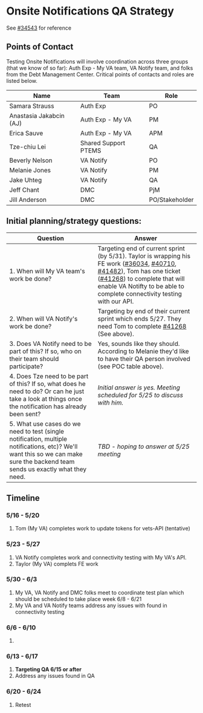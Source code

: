 # Onsite Notifications QA Strategy
See [#34543](https://github.com/department-of-veterans-affairs/va.gov-team/issues/34543) for reference

## Points of Contact
Testing Onsite Notifications will involve coordination across three groups (that we know of so far): Auth Exp - My VA team, VA Notify team, and folks from the Debt Management Center. Critical points of contacts and roles are listed below.

| Name | Team | Role |
|------|------|------|
| Samara Strauss| Auth Exp | PO |
| Anastasia Jakabcin (AJ)| Auth Exp - My VA | PM|
|Erica Sauve | Auth Exp - My VA | APM|
|Tze-chiu Lei | Shared Support PTEMS | QA |
| Beverly Nelson | VA Notify | PO |
| Melanie Jones | VA Notify | PM |
| Jake Uhteg | VA Notify | QA |
| Jeff Chant | DMC | PjM |
| Jill Anderson | DMC | PO/Stakeholder | 

## Initial planning/strategy questions:

| Question | Answer |
|------|-------|
|1. When will My VA team's work be done?| Targeting end of current sprint (by 5/31). Taylor is wrapping his FE work ([#36034](https://github.com/department-of-veterans-affairs/va.gov-team/issues/36034), [#40710](https://github.com/department-of-veterans-affairs/va.gov-team/issues/40710), [#41482](https://github.com/department-of-veterans-affairs/va.gov-team/issues/41482)), Tom has one ticket ([#41268](https://github.com/department-of-veterans-affairs/va.gov-team/issues/41268)) to complete that will enable VA Notifty to be able to complete connectivity testing with our API.|
|2. When will VA Notify's work be done?| Targeting by end of their current sprint which ends 5/27. They need Tom to complete [#41268](https://github.com/department-of-veterans-affairs/va.gov-team/issues/41268) (See above). |
|3. Does VA Notify need to be part of this? If so, who on their team should participate?| Yes, sounds like they should. According to Melanie they'd like to have their QA person involved (see POC table above). |
|4. Does Tze need to be part of this? If so, what does he need to do? Or can he just take a look at things once the notification has already been sent?| _Initial answer is yes. Meeting scheduled for 5/25 to discuss with him._ |
|5. What use cases do we need to test (single notification, multiple notifications, etc)? We'll want this so we can make sure the backend team sends us exactly what they need.| _TBD - hoping to answer at 5/25 meeting_ |

## Timeline

### 5/16 - 5/20
1. Tom (My VA) completes work to update tokens for vets-API (tentative)

### 5/23 - 5/27
1. VA Notify completes work and connectivity testing with My VA's API. 
2. Taylor (My VA) complets FE work 

### 5/30 - 6/3
1. My VA, VA Notify and DMC folks meet to coordinate test plan which should be scheduled to take place week 6/8 - 6/21
2. My VA and VA Notify teams address any issues with found in connectivity testing

### 6/6 - 6/10
1.

### 6/13 - 6/17 
1. **Targeting QA 6/15 or after**
2. Address any issues found in QA

### 6/20 - 6/24
1. Retest
